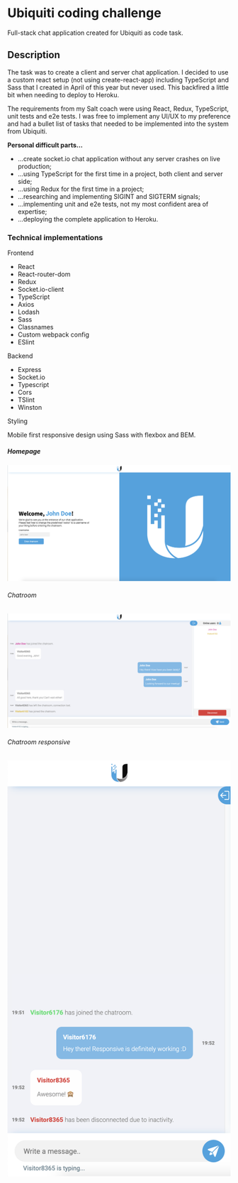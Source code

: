 # Ubiquiti coding challenge

Full-stack chat application created for Ubiquiti as code task.

## Description

The task was to create a client and server chat application. I decided to use a custom react setup (not using create-react-app) including TypeScript and Sass that I created in April of this year but never used. This backfired a little bit when needing to deploy to Heroku.

The requirements from my Salt coach were using React, Redux, TypeScript, unit tests and e2e tests. I was free to implement any UI/UX to my preference and had a bullet list of tasks that needed to be implemented into the system from Ubiquiti.

**Personal difficult parts...**

- ...create socket.io chat application without any server crashes on live production;
- ...using TypeScript for the first time in a project, both client and server side;
- ...using Redux for the first time in a project;
- ...researching and implementing SIGINT and SIGTERM signals;
- ...implementing unit and e2e tests, not my most confident area of expertise;
- ...deploying the complete application to Heroku.

### Technical implementations

Frontend

- React
- React-router-dom
- Redux
- Socket.io-client
- TypeScript
- Axios
- Lodash
- Sass
- Classnames
- Custom webpack config
- ESlint

Backend

- Express
- Socket.io
- Typescript
- Cors
- TSlint
- Winston

Styling

Mobile first responsive design using Sass with flexbox and BEM.

##### Homepage

![Homepage](/readme_screenshots/homepage.png)

###### Chatroom

![Menuroom](/readme_screenshots/chatroom.png)

###### Chatroom responsive

![Chatroom](/readme_screenshots/chatroom-responsive.png)
